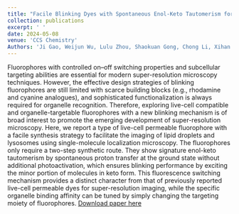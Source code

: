 ```yaml
---
title: "Facile Blinking Dyes with Spontaneous Enol-Keto Tautomerism for Super-Resolution Imaging of Subcellular Targets"
collection: publications
excerpt: ' '
date: 2024-05-08
venue: 'CCS Chemistry'
Authors: 'Ji Gao, Weijun Wu, Lulu Zhou, Shaokuan Gong, Chong Li, Xihan Chen, Yiming Li*, Kai Li* (2024). &quot;Facile Blinking Dyes with Spontaneous Enol-Keto Tautomerism for Super-Resolution Imaging of Subcellular Targets &quot; <i>CCS Chemistry</i>.'
---
```

Fluorophores with controlled on–off switching properties and subcellular targeting abilities are essential for modern super-resolution microscopy techniques. However, the effective design strategies of blinking fluorophores are still limited with scarce building blocks (e.g., rhodamine and cyanine analogues), and sophisticated functionalization is always required for organelle recognition. Therefore, exploring live-cell compatible and organelle-targetable fluorophores with a new blinking mechanism is of broad interest to promote the emerging development of super-resolution microscopy. Here, we report a type of live-cell permeable fluorophore with a facile synthesis strategy to facilitate the imaging of lipid droplets and lysosomes using single-molecule localization microscopy. The fluorophores only require a two-step synthetic route. They show signature enol-keto tautomerism by spontaneous proton transfer at the ground state without additional photoactivation, which ensures blinking performance by exciting the minor portion of molecules in keto form. This fluorescence switching mechanism provides a distinct character from that of previously reported live-cell permeable dyes for super-resolution imaging, while the specific organelle binding affinity can be tuned by simply changing the targeting moiety of fluorophores.
[Download paper here](https://www.chinesechemsoc.org/doi/10.31635/ccschem.024.202303818)
